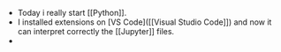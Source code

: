 - Today i really start [[Python]].
- I installed extensions on [VS Code]([[Visual Studio Code]]) and now it can interpret correctly the [[Jupyter]] files.
-